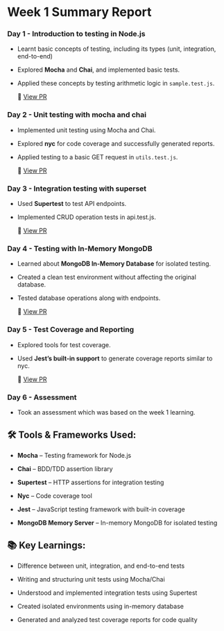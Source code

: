 # Week 1 Summary Report

### Day 1 - Introduction to testing in Node.js

- Learnt basic concepts of testing, including its types (unit, integration, end-to-end)
- Explored **Mocha** and **Chai**, and implemented basic tests.
- Applied these concepts by testing arithmetic logic in `sample.test.js`.

    🔗 [View PR](https://github.com/PoshikaM/Zolvit-QE-Bootcamp/pull/1/)

### Day 2 - Unit testing with mocha and chai

- Implemented unit testing using Mocha and Chai.
- Explored **nyc** for code coverage and successfully generated reports.
- Applied testing to a basic GET request in `utils.test.js`.

    🔗 [View PR](https://github.com/PoshikaM/PlanIQon/pull/4/)

### Day 3 - Integration testing with superset

- Used **Supertest** to test API endpoints.
- Implemented CRUD operation tests in api.test.js.

    🔗 [View PR](https://github.com/kalviumcommunity/S60_Weird_World_Records/pull/24/)

### Day 4 - Testing with In-Memory MongoDB

- Learned about **MongoDB In-Memory Database** for isolated testing.
- Created a clean test environment without affecting the original database.
- Tested database operations along with endpoints.

    🔗 [View PR](https://github.com/PoshikaM/ShopZee/pull/6/)

### Day 5 - Test Coverage and Reporting

- Explored tools for test coverage.
- Used **Jest’s built-in support** to generate coverage reports similar to nyc.

    🔗 [View PR](https://github.com/PoshikaM/ShopZee/pull/7/)

### Day 6 - Assessment
- Took an assessment which was based on the week 1 learning.

## 🛠 Tools & Frameworks Used:

- **Mocha** – Testing framework for Node.js

- **Chai** – BDD/TDD assertion library

- **Supertest** – HTTP assertions for integration testing

- **Nyc** – Code coverage tool

- **Jest** – JavaScript testing framework with built-in coverage

- **MongoDB Memory Server** – In-memory MongoDB for isolated testing

## 📚 Key Learnings:

- Difference between unit, integration, and end-to-end tests

- Writing and structuring unit tests using Mocha/Chai

- Understood and implemented integration tests using Supertest

- Created isolated environments using in-memory database

- Generated and analyzed test coverage reports for code quality